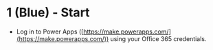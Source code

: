 # 1 (Blue) - Start

- Log in to Power Apps ([https://make.powerapps.com/](https://make.powerapps.com/)) using your Office 365 credentials.